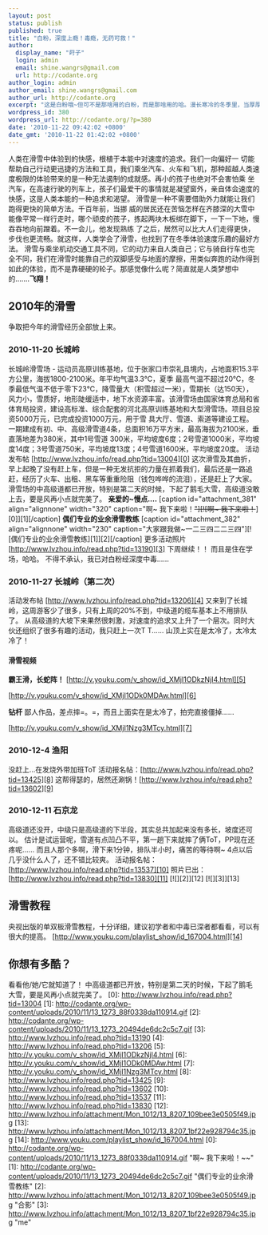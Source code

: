 ```yaml
---
layout: post
status: publish
published: true
title: "白粉，深度上瘾！毒瘾，无药可救！"
author:
  display_name: "莳子"
  login: admin
  email: shine.wangrs@gmail.com
  url: http://codante.org
author_login: admin
author_email: shine.wangrs@gmail.com
author_url: http://codante.org
excerpt: "这是白粉哦~但可不是那啥用的白粉，而是那啥用的哈。漫长寒冷的冬季里，当厚厚的雪覆盖了整个世界，还有什么户外活动值得我们兴师动众呢？当然是滑雪了！"
wordpress_id: 380
wordpress_url: http://codante.org/?p=380
date: '2010-11-22 09:42:02 +0800'
date_gmt: '2010-11-22 01:42:02 +0800'
---
```


 人类在滑雪中体验到的快感，根植于本能中对速度的追求。我们一向偏好一 切能帮助自己行动更迅捷的方法和工具，我们乘坐汽车、火车和飞机，那种超越人类速度极限的体验带来的是一种无法遏制的成就感。再小的孩子也绝对不会害怕乘 坐汽车，在高速行驶的列车上，孩子们最爱干的事情就是凝望窗外，亲自体会速度的快感，这是人类本能的一种追求和渴望。
滑雪是一种不需要借助外力就能让我们跑得更快的简单方法。千百年前，当挪 威的居民还在苦恼怎样在齐膝深的大雪中能像平常一样行走时，哪个顽皮的孩子，拣起两块木板绑在脚下，一下一下地，慢吞吞地向前蹭着。不一会儿，他发现熟练 了之后，居然可以比大人们走得更快，步伐也更流畅。就这样，人类学会了滑雪，也找到了在冬季体验速度乐趣的最好方法。
滑雪与乘坐机动交通工具不同，它的动力来自人类自己；它与骑自行车也完全不同，我们在滑雪时能靠自己的双脚感受与地面的摩擦，用类似奔跑的动作得到如此的体验，而不是靠硬硬的轮子。那感觉像什么呢？简直就是人类梦想中的.......**飞翔！**

## 2010年的滑雪

争取把今年的滑雪经历全部放上来。

### 2010-11-20 长城岭

长城岭滑雪场 - 运动员高原训练基地，位于张家口市崇礼县境内，占地面积15.3平方公里，海拔1800-2100米。年平均气温3.3℃，夏季 最高气温不超过20℃，冬季最低气温不低于零下23℃，降雪量大（积雪超过一米），雪期长（达150天），风力小，雪质好，地形陡缓适中，地下水资源丰富。该滑雪场由国家体育总局和省体育局投资，建设高标准、综合配套的河北高原训练基地和大型滑雪场。项目总投资5000万元，已完成投资1000万元，用于雪 具大厅、雪道、索道等建设工程。一期建成有初、中、高级滑雪道4条，总面积16万平方米，最高海拔为2100米，垂直落地差为380米，其中1号雪道 300米，平均坡度6度；2号雪道1000米，平均坡度14度；3号雪道750米，平均坡度13度；4号雪道1600米，平均坡度20度。
活动发布帖 [http://www.lvzhou.info/read.php?tid=13004][0]
这次滑雪及其曲折，早上起晚了没有赶上车，但是一种无发抗拒的力量在抓着我们，最后还是一路追赶，经历了火车、出租、黑车等重重险阻（钱包哗哗的流泪），还是赶上了大家。
滑雪场的中高级道都已开放，特别是第二天的时候，下起了鹅毛大雪，高级道没敢上去，要是风再小点就完美了。
**亲爱的~慢点....**
[caption id="attachment_381" align="alignnone" width="320" caption="啊~ 我下来啦！~~"][![啊~ 我下来啦！~~][0]][1][/caption]
**偶们专业的业余滑雪教练**
[caption id="attachment_382" align="alignnone" width="230" caption="大家跟我做~一二三四二二三四"][![偶们专业的业余滑雪教练][1]][2][/caption]
更多活动照片 [http://www.lvzhou.info/read.php?tid=13190][3]
下周继续！！ 而且是住在学场，哈哈。
不得不承认，我已对白粉经深度中毒......

### 2010-11-27 长城岭（第二次）

活动发布帖 [http://www.lvzhou.info/read.php?tid=13206][4]
又来到了长城岭，这周游客少了很多，只有上周的20%不到，中级道的缆车基本上不用排队了。
从高级道的大坡下来果然很刺激，对速度的追求又上升了一个层次。同时大伙还组织了很多有趣的活动，我只赶上一次T T...... 山顶上实在是太冷了，太冷太冷了！

#### 滑雪视频

**霸王滑，长蛇阵！**
[http://v.youku.com/v_show/id_XMjI1ODkzNjI4.html][5]

[http://v.youku.com/v_show/id_XMjI1ODk0MDAw.html][6]

**钻杆**
鄙人作品，差点摔=。=，而且上面实在是太冷了，拍完直接僵掉......

[http://v.youku.com/v_show/id_XMjI1Nzg3MTcy.html][7]

### 2010-12-4 渔阳

没赶上...在发烧外带加班ToT
活动报名帖：[http://www.lvzhou.info/read.php?tid=13425][8]
这帮得瑟的，居然还涮锅！[http://www.lvzhou.info/read.php?tid=13602][9]

### 2010-12-11 石京龙

高级道还没开，中级只是高级道的下半段，其实总共加起来没有多长，坡度还可以。
估计是试运营呢，雪道有点凹凸不平，第一趟下来就摔了俩ToT，PP现在还疼呢......
而且人那个多啊，滑下来1分钟，排队半小时，痛苦的等待啊~ 4点以后几乎没什么人了，还不错比较爽。
活动报名帖：[http://www.lvzhou.info/read.php?tid=13537][10]
照片已出：[http://www.lvzhou.info/read.php?tid=13830][11]
[![][2]][12]
[![][3]][13]

## 滑雪教程

央视出版的单双板滑雪教程，十分详细，建议初学者和中毒已深者都看看，可以有很大的提高。
[http://www.youku.com/playlist_show/id_167004.html][14]

## 你想有多酷？

看看他/她/它就知道了！
中高级道都已开放，特别是第二天的时候，下起了鹅毛大雪，要是风再小点就完美了。
[0]: http://www.lvzhou.info/read.php?tid=13004
[1]: http://codante.org/wp-content/uploads/2010/11/13_1273_88f0338da110914.gif
[2]: http://codante.org/wp-content/uploads/2010/11/13_1273_20494de6dc2c5c7.gif
[3]: http://www.lvzhou.info/read.php?tid=13190
[4]: http://www.lvzhou.info/read.php?tid=13206
[5]: http://v.youku.com/v_show/id_XMjI1ODkzNjI4.html
[6]: http://v.youku.com/v_show/id_XMjI1ODk0MDAw.html
[7]: http://v.youku.com/v_show/id_XMjI1Nzg3MTcy.html
[8]: http://www.lvzhou.info/read.php?tid=13425
[9]: http://www.lvzhou.info/read.php?tid=13602
[10]: http://www.lvzhou.info/read.php?tid=13537
[11]: http://www.lvzhou.info/read.php?tid=13830
[12]: http://www.lvzhou.info/attachment/Mon_1012/13_8207_109bee3e0505f49.jpg
[13]: http://www.lvzhou.info/attachment/Mon_1012/13_8207_1bf22e928794c35.jpg
[14]: http://www.youku.com/playlist_show/id_167004.html
[0]: http://codante.org/wp-content/uploads/2010/11/13_1273_88f0338da110914.gif "啊~ 我下来啦！~~"
[1]: http://codante.org/wp-content/uploads/2010/11/13_1273_20494de6dc2c5c7.gif "偶们专业的业余滑雪教练"
[2]: http://www.lvzhou.info/attachment/Mon_1012/13_8207_109bee3e0505f49.jpg "合影"
[3]: http://www.lvzhou.info/attachment/Mon_1012/13_8207_1bf22e928794c35.jpg "me"